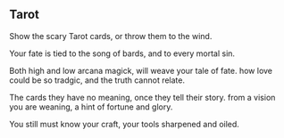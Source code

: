 ## Tarot
Show the scary Tarot cards,
or throw them to the wind.

Your fate is tied to the song of bards,
and to every mortal sin.

Both high and low arcana magick,
will weave your tale of fate.
how love could be so tradgic,
and the truth cannot relate.

The cards they have no meaning,
once they tell their story.
from a vision you are weaning,
a hint of fortune and glory.

You still must know your craft,
your tools sharpened and oiled.